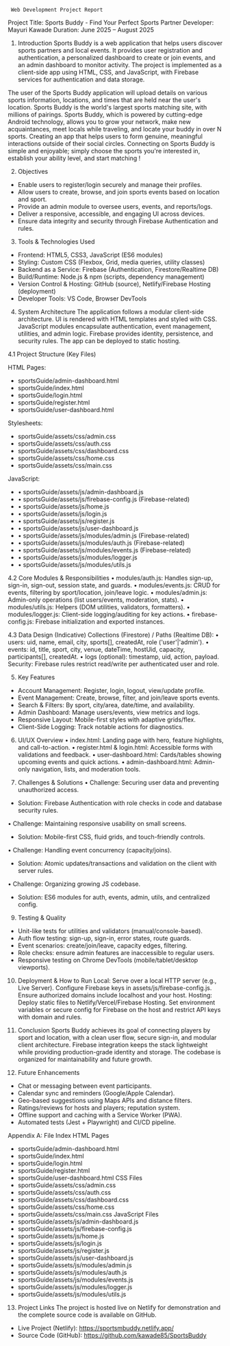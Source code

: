      Web Development Project Report
Project Title: Sports Buddy - Find Your Perfect Sports Partner
Developer: Mayuri Kawade
Duration: June 2025 – August 2025

1. Introduction
Sports Buddy is a web application that helps users discover sports partners and local events. It provides user registration and authentication, a personalized dashboard to create or join events, and an admin dashboard to monitor activity. The project is implemented as a client-side app using HTML, CSS, and JavaScript, with Firebase services for authentication and data storage.

The user of the Sports Buddy application will upload details on various sports information, locations, and times that are held near the user's location. Sports Buddy is the world's largest sports matching site, with millions of pairings. Sports Buddy, which is powered by cutting-edge Android technology, allows you to grow your network, make new acquaintances, meet locals while traveling, and locate your buddy in over N sports. Creating an app that helps users to form genuine, meaningful interactions outside of their social circles. Connecting on Sports Buddy is simple and enjoyable; simply choose the sports you're interested in, establish your ability level, and start matching !

2. Objectives
* Enable users to register/login securely and manage their profiles.
* Allow users to create, browse, and join sports events based on location and sport.
* Provide an admin module to oversee users, events, and reports/logs.
* Deliver a responsive, accessible, and engaging UI across devices.
* Ensure data integrity and security through Firebase Authentication and rules.

  
3. Tools & Technologies Used
* Frontend: HTML5, CSS3, JavaScript (ES6 modules)
* Styling: Custom CSS (Flexbox, Grid, media queries, utility classes)
* Backend as a Service: Firebase (Authentication, Firestore/Realtime DB)
* Build/Runtime: Node.js & npm (scripts, dependency management)
* Version Control & Hosting: GitHub (source), Netlify/Firebase Hosting (deployment)
* Developer Tools: VS Code, Browser DevTools

  
4. System Architecture
The application follows a modular client-side architecture. UI is rendered with HTML templates and styled with CSS. JavaScript modules encapsulate authentication, event management, utilities, and admin logic. Firebase provides identity, persistence, and security rules. The app can be deployed to static hosting.

4.1 Project Structure (Key Files)

HTML Pages:
*  sportsGuide/admin-dashboard.html
* sportsGuide/index.html
* sportsGuide/login.html
* sportsGuide/register.html
* sportsGuide/user-dashboard.html

Stylesheets:
*  sportsGuide/assets/css/admin.css
* sportsGuide/assets/css/auth.css
*  sportsGuide/assets/css/dashboard.css
*  sportsGuide/assets/css/home.css
*  sportsGuide/assets/css/main.css

JavaScript:
* • sportsGuide/assets/js/admin-dashboard.js
* • sportsGuide/assets/js/firebase-config.js (Firebase-related)
* • sportsGuide/assets/js/home.js
* • sportsGuide/assets/js/login.js
* • sportsGuide/assets/js/register.js
* • sportsGuide/assets/js/user-dashboard.js
* • sportsGuide/assets/js/modules/admin.js (Firebase-related)
* • sportsGuide/assets/js/modules/auth.js (Firebase-related)
* • sportsGuide/assets/js/modules/events.js (Firebase-related)
* • sportsGuide/assets/js/modules/logger.js
* • sportsGuide/assets/js/modules/utils.js


4.2 Core Modules & Responsibilities
• modules/auth.js: Handles sign-up, sign-in, sign-out, session state, and guards.
• modules/events.js: CRUD for events, filtering by sport/location, join/leave logic.
• modules/admin.js: Admin-only operations (list users/events, moderation, stats).
• modules/utils.js: Helpers (DOM utilities, validators, formatters).
• modules/logger.js: Client-side logging/auditing for key actions.
• firebase-config.js: Firebase initialization and exported instances.


4.3 Data Design (Indicative)
Collections (Firestore) / Paths (Realtime DB):
• users: uid, name, email, city, sports[], createdAt, role ('user'|'admin').
• events: id, title, sport, city, venue, dateTime, hostUid, capacity, participants[], createdAt.
• logs (optional): timestamp, uid, action, payload.
Security: Firebase rules restrict read/write per authenticated user and role.


5. Key Features
* Account Management: Register, login, logout, view/update profile.
* Event Management: Create, browse, filter, and join/leave sports events.
* Search & Filters: By sport, city/area, date/time, and availability.
* Admin Dashboard: Manage users/events, view metrics and logs.
* Responsive Layout: Mobile-first styles with adaptive grids/flex.
* Client-Side Logging: Track notable actions for diagnostics.


6. UI/UX Overview
• index.html: Landing page with hero, feature highlights, and call-to-action.
• register.html & login.html: Accessible forms with validations and feedback.
• user-dashboard.html: Cards/tables showing upcoming events and quick actions.
• admin-dashboard.html: Admin-only navigation, lists, and moderation tools.


7. Challenges & Solutions
• Challenge: Securing user data and preventing unauthorized access.
  - Solution: Firebase Authentication with role checks in code and database security rules.

• Challenge: Maintaining responsive usability on small screens.
  - Solution: Mobile-first CSS, fluid grids, and touch-friendly controls.

• Challenge: Handling event concurrency (capacity/joins).
  - Solution: Atomic updates/transactions and validation on the client with server rules.

• Challenge: Organizing growing JS codebase.
  - Solution: ES6 modules for auth, events, admin, utils, and centralized config.



9. Testing & Quality

    
* Unit-like tests for utilities and validators (manual/console-based).
* Auth flow testing: sign-up, sign-in, error states, route guards.
* Event scenarios: create/join/leave, capacity edges, filtering.
* Role checks: ensure admin features are inaccessible to regular users.
* Responsive testing on Chrome DevTools (mobile/tablet/desktop viewports).

  
10. Deployment & How to Run
Local: Serve over a local HTTP server (e.g., Live Server). Configure Firebase keys in assets/js/firebase-config.js. Ensure authorized domains include localhost and your host.
Hosting: Deploy static files to Netlify/Vercel/Firebase Hosting. Set environment variables or secure config for Firebase on the host and restrict API keys with domain and rules.


11. Conclusion
Sports Buddy achieves its goal of connecting players by sport and location, with a clean user flow, secure sign-in, and modular client architecture. Firebase integration keeps the stack lightweight while providing production-grade identity and storage. The codebase is organized for maintainability and future growth.


12. Future Enhancements
* Chat or messaging between event participants.
* Calendar sync and reminders (Google/Apple Calendar).
* Geo-based suggestions using Maps APIs and distance filters.
* Ratings/reviews for hosts and players; reputation system.
* Offline support and caching with a Service Worker (PWA).
* Automated tests (Jest + Playwright) and CI/CD pipeline.


Appendix A: File Index
HTML Pages
*  sportsGuide/admin-dashboard.html
*  sportsGuide/index.html
*  sportsGuide/login.html
*  sportsGuide/register.html
*  sportsGuide/user-dashboard.html
CSS Files
*  sportsGuide/assets/css/admin.css
*  sportsGuide/assets/css/auth.css
*  sportsGuide/assets/css/dashboard.css
*  sportsGuide/assets/css/home.css
*  sportsGuide/assets/css/main.css
JavaScript Files
*  sportsGuide/assets/js/admin-dashboard.js
*  sportsGuide/assets/js/firebase-config.js
*  sportsGuide/assets/js/home.js
*  sportsGuide/assets/js/login.js
*  sportsGuide/assets/js/register.js
*  sportsGuide/assets/js/user-dashboard.js
*  sportsGuide/assets/js/modules/admin.js
*  sportsGuide/assets/js/modules/auth.js
*  sportsGuide/assets/js/modules/events.js
*  sportsGuide/assets/js/modules/logger.js
*  sportsGuide/assets/js/modules/utils.js


13. Project Links
The project is hosted live on Netlify for demonstration and the complete source code is available on GitHub.

* Live Project (Netlify): https://sportsmbuddy.netlify.app/ 
* Source Code (GitHub): https://github.com/kawade85/SportsBuddy 


